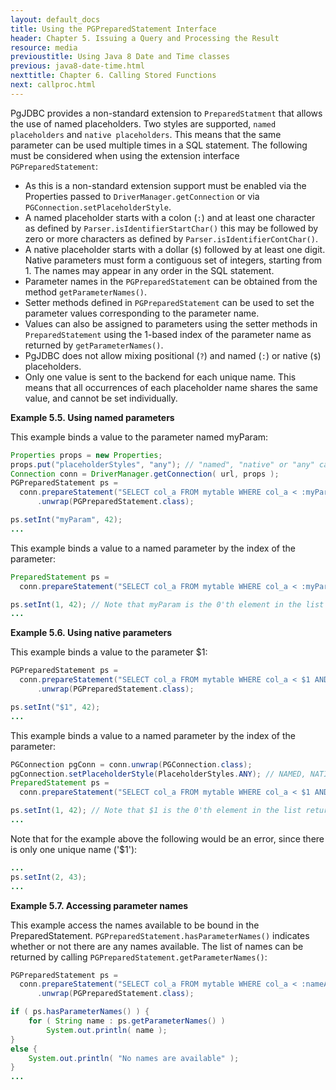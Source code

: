 ```yaml
---
layout: default_docs
title: Using the PGPreparedStatement Interface
header: Chapter 5. Issuing a Query and Processing the Result
resource: media
previoustitle: Using Java 8 Date and Time classes
previous: java8-date-time.html
nexttitle: Chapter 6. Calling Stored Functions
next: callproc.html
---
```


PgJDBC provides a non-standard extension to `PreparedStatment` that allows the use of named 
placeholders. Two styles are supported, `named placeholders` and `native placeholders`. This means that the same parameter can be used multiple times in a SQL statement.
The following must be considered when using the extension interface `PGPreparedStatement`:

* As this is a non-standard extension support must be enabled via the Properties passed to `DriverManager.getConnection` or via `PGConnection.setPlaceholderStyle`.
* A named placeholder starts with a colon (`:`) and at least one character as defined by `Parser.isIdentifierStartChar()` 
    this may be followed by zero or more characters as defined by `Parser.isIdentifierContChar()`. 
* A native placeholder starts with a dollar (`$`) followed by at least one digit. Native parameters must form a contiguous set of integers, starting from 1. The names may appear in any order in the SQL statement.
* Parameter names in the `PGPreparedStatement` can be obtained from the method `getParameterNames()`.
* Setter methods defined in `PGPreparedStatement` can be used to set the parameter values corresponding to the parameter name.
* Values can also be assigned to parameters using the setter methods in `PreparedStatement` using the 1-based index of the parameter name as returned by `getParameterNames()`.
* PgJDBC does not allow mixing positional (`?`) and named (`:`) or native (`$`) placeholders.
* Only one value is sent to the backend for each unique name. This means that all occurrences of each placeholder name shares the same value, and cannot be set individually.

<a name="named-parameters"></a>
**Example 5.5. Using named parameters**

This example binds a value to the parameter named myParam:

```java
Properties props = new Properties;
props.put("placeholderStyles", "any"); // "named", "native" or "any" can be enabled this way.
Connection conn = DriverManager.getConnection( url, props );
PGPreparedStatement ps = 
  conn.prepareStatement("SELECT col_a FROM mytable WHERE col_a < :myParam AND col_b > :myParam")
      .unwrap(PGPreparedStatement.class);

ps.setInt("myParam", 42);
...
```

This example binds a value to a named parameter by the index of the parameter:

```java
PreparedStatement ps = 
  conn.prepareStatement("SELECT col_a FROM mytable WHERE col_a < :myParam AND col_b > :myParam");

ps.setInt(1, 42); // Note that myParam is the 0'th element in the list returned by getParameterNames()
...
```
<a name="native-parameters"></a>
**Example 5.6. Using native parameters**

This example binds a value to the parameter $1:

```java
PGPreparedStatement ps = 
  conn.prepareStatement("SELECT col_a FROM mytable WHERE col_a < $1 AND col_b > $1")
      .unwrap(PGPreparedStatement.class);

ps.setInt("$1", 42);
...
```

This example binds a value to a named parameter by the index of the parameter:

```java
PGConnection pgConn = conn.unwrap(PGConnection.class);
pgConnection.setPlaceholderStyle(PlaceholderStyles.ANY); // NAMED, NATIVE or ANY can be enabled this way.
PreparedStatement ps = 
  conn.prepareStatement("SELECT col_a FROM mytable WHERE col_a < $1 AND col_b > $1");

ps.setInt(1, 42); // Note that $1 is the 0'th element in the list returned by getParameterNames()
...
```

Note that for the example above the following would be an error, since there is only one unique name ('$1'):
```java
...
ps.setInt(2, 43);
...
```


<a name="parameter-names"></a>
**Example 5.7. Accessing parameter names**

This example access the names available to be bound in the PreparedStatement. `PGPreparedStatement.hasParameterNames()` indicates whether or not there are any names available.
The list of names can be returned by calling `PGPreparedStatement.getParameterNames()`:

```java
PGPreparedStatement ps = 
  conn.prepareStatement("SELECT col_a FROM mytable WHERE col_a < :nameA AND col_b > :nameB")
      .unwrap(PGPreparedStatement.class);

if ( ps.hasParameterNames() ) {
	for ( String name : ps.getParameterNames() )
		System.out.println( name );
}
else {
	System.out.println( "No names are available" );
}
...
```
